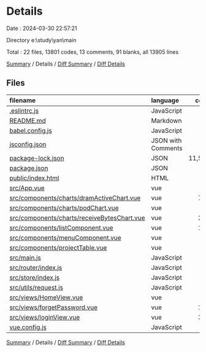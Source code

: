 # Details

Date : 2024-03-30 22:57:21

Directory e:\\study\\yan\\main

Total : 22 files,  13801 codes, 13 comments, 91 blanks, all 13905 lines

[Summary](results.md) / Details / [Diff Summary](diff.md) / [Diff Details](diff-details.md)

## Files
| filename | language | code | comment | blank | total |
| :--- | :--- | ---: | ---: | ---: | ---: |
| [.eslintrc.js](/.eslintrc.js) | JavaScript | 17 | 0 | 1 | 18 |
| [README.md](/README.md) | Markdown | 1 | 0 | 0 | 1 |
| [babel.config.js](/babel.config.js) | JavaScript | 5 | 0 | 1 | 6 |
| [jsconfig.json](/jsconfig.json) | JSON with Comments | 19 | 0 | 1 | 20 |
| [package-lock.json](/package-lock.json) | JSON | 11,561 | 0 | 1 | 11,562 |
| [package.json](/package.json) | JSON | 31 | 0 | 1 | 32 |
| [public/index.html](/public/index.html) | HTML | 16 | 1 | 1 | 18 |
| [src/App.vue](/src/App.vue) | vue | 12 | 0 | 1 | 13 |
| [src/components/charts/dramActiveChart.vue](/src/components/charts/dramActiveChart.vue) | vue | 785 | 0 | 1 | 786 |
| [src/components/charts/podChart.vue](/src/components/charts/podChart.vue) | vue | 50 | 0 | 8 | 58 |
| [src/components/charts/receiveBytesChart.vue](/src/components/charts/receiveBytesChart.vue) | vue | 272 | 0 | 1 | 273 |
| [src/components/listComponent.vue](/src/components/listComponent.vue) | vue | 180 | 0 | 4 | 184 |
| [src/components/menuComponent.vue](/src/components/menuComponent.vue) | vue | 61 | 0 | 3 | 64 |
| [src/components/projectTable.vue](/src/components/projectTable.vue) | vue | 64 | 0 | 3 | 67 |
| [src/main.js](/src/main.js) | JavaScript | 9 | 0 | 1 | 10 |
| [src/router/index.js](/src/router/index.js) | JavaScript | 26 | 0 | 6 | 32 |
| [src/store/index.js](/src/store/index.js) | JavaScript | 13 | 0 | 2 | 15 |
| [src/utils/request.js](/src/utils/request.js) | JavaScript | 69 | 6 | 9 | 84 |
| [src/views/HomeView.vue](/src/views/HomeView.vue) | vue | 73 | 0 | 5 | 78 |
| [src/views/forgetPassword.vue](/src/views/forgetPassword.vue) | vue | 149 | 0 | 5 | 154 |
| [src/views/loginView.vue](/src/views/loginView.vue) | vue | 372 | 6 | 35 | 413 |
| [vue.config.js](/vue.config.js) | JavaScript | 16 | 0 | 1 | 17 |

[Summary](results.md) / Details / [Diff Summary](diff.md) / [Diff Details](diff-details.md)